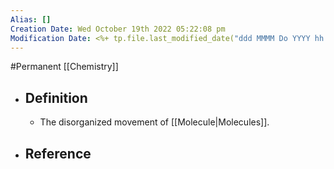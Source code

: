 ```yaml
---
Alias: []
Creation Date: Wed October 19th 2022 05:22:08 pm 
Modification Date: <%+ tp.file.last_modified_date("ddd MMMM Do YYYY hh:mm:ss a") %>
---
```

#Permanent [[Chemistry]]

- ## Definition
	- The disorganized movement of [[Molecule|Molecules]].
- ## Reference